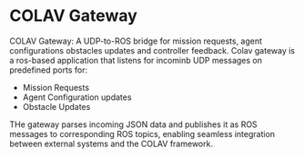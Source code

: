 # COLAV Gateway
COLAV Gateway: A UDP-to-ROS bridge for mission requests, agent configurations obstacles updates and controller feedback.
Colav gateway is a ros-based application that listens for incominb UDP messages on predefined ports for: 
- Mission Requests
- Agent Configuration updates
- Obstacle Updates

THe gateway parses incoming JSON data and publishes it as ROS messages to corresponding ROS topics, enabling seamless integration between external systems and the COLAV framework.
